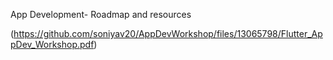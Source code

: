 App Development- Roadmap and resources

(https://github.com/soniyav20/AppDevWorkshop/files/13065798/Flutter_AppDev_Workshop.pdf)
